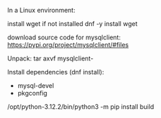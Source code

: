 In a Linux environment:

install wget if not installed
dnf -y install wget

download source code for mysqlclient:
https://pypi.org/project/mysqlclient/#files

Unpack:
tar axvf mysqlclient-<version>

Install dependencies (dnf install):
- mysql-devel
- pkgconfig

/opt/python-3.12.2/bin/python3 -m pip install build

